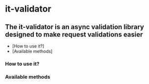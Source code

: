 # it-validator

## The it-validator is an async validation library designed to make request validations easier
- [How to use it?]
- [Available methods]































### How to use it?



































### Available methods
